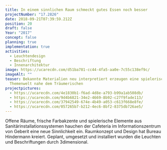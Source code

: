```yaml
---
title: In einem sinnlichen Raum schmeckt gutes Essen noch besser
projectNumber: "17.2826"
date: 2018-09-21T07:39:59.212Z
position: 20
draft: false
Year: "2017"
concept: false
planning: true
implementation: true
activities:
  - Leuchtendesign
  - Beschriftung
  - Innenarchitektur
image: https://ucarecdn.com/d51ba781-cc44-4fa5-aa0e-7c55c138ef9c/
imageAlt: ""
teaser: Bekannte Materialien neu interpretiert erzeugen eine spielerische
  Themenwelt nahe dem Träumerischen
projectpictures:
  - https://ucarecdn.com/4e1830b1-f6ad-4d8e-a793-b99a1ab508db/
  - https://ucarecdn.com/9d4b6821-34e2-4669-8b92-c27f9fade113/
  - https://ucarecdn.com/37942549-674e-4b49-a053-c613f668e8fe/
  - https://ucarecdn.com/057265b7-b212-4ec6-8bf2-8375db726ae5/
---
```

Offene Räume, frische Farbakzente und spielerische Elemente aus Sanitärinstallationssystemen hauchen der Cafeteria im Informationszentrum von Geberit eine neue Sinnlichkeit ein. Raumkonzept und Design hat Bureau Hindermann kreiert. Geplant, umgesetzt und installiert wurden die Leuchten und Beschriftungen durch 3dimensional.
